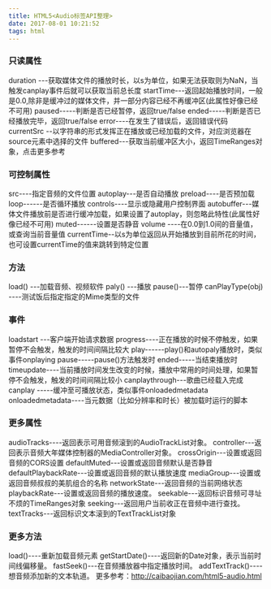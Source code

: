 ```yaml
---
title: HTML5<Audio标签API整理>
date: 2017-08-01 10:21:52
tags: html
---
```


### 只读属性
duration ---获取媒体文件的播放时长，以s为单位，如果无法获取则为NaN，当触发canplay事件后就可以获取当前总长度
startTime---返回起始播放时间，一般是0.0,除非是缓冲过的媒体文件，并一部分内容已经不再缓冲区(此属性好像已经不可用)
paused-----判断是否已经暂停，返回true/false
ended-----判断是否已经播放完毕，返回true/false
error----在发生了错误后，返回错误代码
currentSrc --以字符串的形式发挥正在播放或已经加载的文件，对应浏览器在source元素中选择的文件
buffered---获取当前缓冲区大小，返回TimeRanges对象，点击更多参考

<!--more-->

### 可控制属性
src----指定音频的文件位置
autoplay---是否自动播放
preload----是否预加载
loop------是否循环播放
controls----显示或隐藏用户控制界面
autobuffer---媒体文件播放前是否进行缓冲加载，如果设置了autoplay，则忽略此特性(此属性好像已经不可用)
muted------设置是否静音
volume ----在0.0到1.0间的音量值，或查询当前音量值
currentTime--以s为单位返回从开始播放到目前所花的时间，也可设置currentTime的值来跳转到特定位置

### 方法
load() ---加载音频、视频软件
paly() ---播放
pause()---暂停
canPlayType(obj) ----测试饭后指定指定的Mime类型的文件

### 事件
loadstart ---客户端开始请求数据
progress----正在播放的时候不停触发，如果暂停不会触发，触发的时间间隔比较大
play------play()和autopaly播放时，类似事件onplaying
pause-----pause()方法触发时
ended-----当结束播放时
timeupdate----当前播放时间发生改变的时候，播放中常用的时间处理，如果暂停不会触发，触发的时间间隔比较小
canplaythrough---歌曲已经载入完成
canplay -----缓冲至可播放状态，类似事件onloadedmetadata
onloadedmetadata----当元数据（比如分辨率和时长）被加载时运行的脚本

###  更多属性

audioTracks----返回表示可用音频滚到的AudioTrackList对象。
controller---返回表示音频大年媒体控制器的MediaController对象。
crossOrigin---设置或返回音频的CORS设置
defaultMuted---设置或返回音频默认是否静音
defaultPlaybackRate---设置或返回音频的默认播放速度
mediaGroup---设置或返回音频叔叔的美肌组合的名称
networkState---返回音频的当前网络状态
playbackRate---设置或返回音频的播放速度。
seekable---返回标识音频可寻址不烦的TimeRanges对象
seeking---返回用户当前收正在音频中进行查找。
textTracks---返回标识文本滚到的TextTrackList对象

### 更多方法

load()----重新加载音频元素
getStartDate()----返回新的Date对象，表示当前时间线偏移量。
fastSeek()---在音频播放器中指定播放时间。
addTextTrack()----想音频添加新的文本轨道。
更多参考：http://caibaojian.com/html5-audio.html

